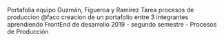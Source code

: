 Portafolia equipo Guzmán, Figueroa y Ramírez
Tarea procesos de produccion @faco creacion de un portafolio entre 3 integrantes aprendiendo FrontEnd de desarrollo 2019 - segundo semestre - Procesos de Producción
	

